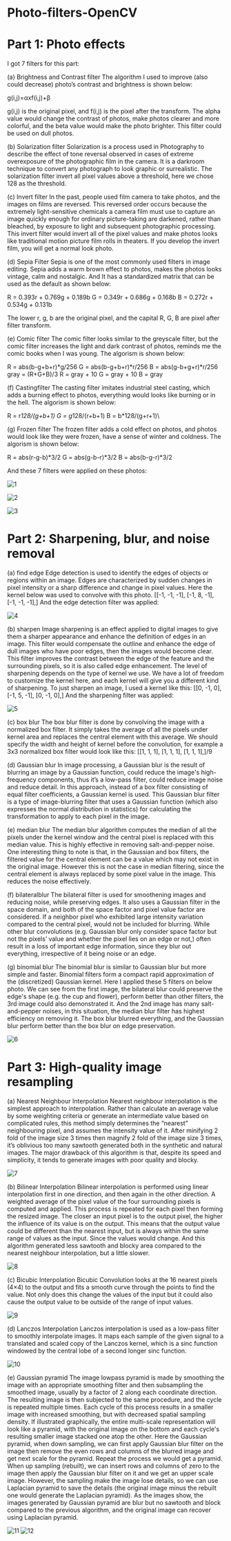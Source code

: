 # Photo-filters-OpenCV

# Part 1: Photo effects

I got 7 filters for this part:

(a) Brightness and Contrast filter
The algorithm I used to improve (also could decrease) photo’s contrast and brightness is shown below: 

g(i,j)=αxf(i,j)+β

g(i,j) is the original pixel, and f(i,j) is the pixel after the transform. The alpha value would change the contrast of photos, make photos clearer and more colorful, and the beta value would make the photo brighter. This filter could be used on dull photos.

(b) Solarization filter
Solarization is a process used in Photography to describe the effect of tone reversal observed in cases of extreme overexposure of the photographic film in the camera. It is a darkroom technique to convert any photograph to look graphic or surrealistic. The solarization filter invert all pixel values above a threshold, here we chose 128 as the threshold.

(c) Invert filter
In the past, people used film camera to take photos, and the images on films are reversed. This reversed order occurs because the extremely light-sensitive chemicals a camera film must use to capture an image quickly enough for ordinary picture-taking are darkened, rather than bleached, by exposure to light and subsequent photographic processing. This invert filter would invert all of the pixel values and make photos looks like traditional motion picture film rolls in theaters. If you develop the invert film, you will get a normal look photo.

(d) Sepia Filter
Sepia is one of the most commonly used filters in image editing. Sepia adds a warm brown effect to photos, makes the photos looks vintage, calm and nostalgic. And It has a standardized matrix that can be used as the default as shown below:

R = 0.393r + 0.769g + 0.189b G = 0.349r + 0.686g + 0.168b B = 0.272r + 0.534g + 0.131b

The lower r, g, b are the original pixel, and the capital R, G, B are pixel after filter transform.

(e) Comic filter
The comic filter looks similar to the greyscale filter, but the comic filter increases the light and dark contrast of photos, reminds me the comic books when I was young. The algorism is shown below:

R = abs(b-g+b+r)*g/256 
G = abs(b-g+b+r)*r/256
B = abs(g-b+g+r)*r/256
gray = (R+G+B)/3
R = gray + 10
G = gray + 10
B = gray

(f) Castingfilter
The casting filter imitates industrial steel casting, which adds a burning effect to photos, everything would looks like burning or in the hell. The algorism is shown below:

R = r*128/(g+b+1) G = g*128/(r+b+1) B = b*128/(g+r+1)\

(g) Frozen filter
The frozen filter adds a cold effect on photos, and photos would look like they were frozen, have a sense of winter and coldness. The algorism is shown below:

R = abs(r-g-b)*3/2 G = abs(g-b-r)*3/2 B = abs(b-g-r)*3/2

And these 7 filters were applied on these photos:

![1](https://github.com/Weiwei-Wan/Photo-filters-OpenCV/assets/74362292/e72da86a-fb0c-4d40-ba11-ebef7424ded2)

![2](https://github.com/Weiwei-Wan/Photo-filters-OpenCV/assets/74362292/18bf8e94-7047-48cd-813c-083bdf270b9a)

![3](https://github.com/Weiwei-Wan/Photo-filters-OpenCV/assets/74362292/117119a9-c027-4a3e-9638-479afddf106f)


# Part 2: Sharpening, blur, and noise removal 

(a) find edge
Edge detection is used to identify the edges of objects or regions within an image. Edges are characterized by sudden changes in pixel intensity or a sharp difference and change in pixel values. Here the kernel below was used to convolve with this photo.
[[-1, -1, -1],
 [-1, 8, -1], 
 [-1, -1, -1],]
And the edge detection filter was applied:

![4](https://github.com/Weiwei-Wan/Photo-filters-OpenCV/assets/74362292/9a8162d1-a70d-4fab-8486-a90637b80f5d)

(b) sharpen
Image sharpening is an effect applied to digital images to give them a sharper appearance and enhance the definition of edges in an image. This filter would compensate the outline and enhance the edge of dull images who have poor edges, then the images would become clear.
This filter improves the contrast between the edge of the feature and the surrounding pixels, so it is also called edge enhancement. The level of sharpening depends on the type of kernel we use. We have a lot of freedom to customize the kernel here, and each kernel will give you a different kind of sharpening. To just sharpen an image, I used a kernel like this:
[[0, -1, 0],
[-1, 5, -1], 
[0, -1, 0],]
And the sharpening filter was applied:

![5](https://github.com/Weiwei-Wan/Photo-filters-OpenCV/assets/74362292/c810599a-864f-4bf0-b3df-d45716a085a1)

(c) box blur
The box blur filter is done by convolving the image with a normalized box filter. It simply takes the average of all the pixels under kernel area and replaces the central element with this average. We should specify the width and height of kernel before the convolution, for example a 3x3 normalized box filter would look like this:
[[1, 1, 1], 
[1, 1, 1], 
[1, 1, 1],]/9

(d) Gaussian blur
In image processing, a Gaussian blur is the result of blurring an image by a Gaussian function, could reduce the image's high-frequency components, thus it’s a low-pass filter, could reduce image noise and reduce detail. In this approach, instead of a box filter consisting of equal filter coefficients, a Gaussian kernel is used. This Gaussian blur filter is a type of image-blurring filter that uses a Gaussian function (which also expresses the normal distribution in statistics) for calculating the transformation to apply to each pixel in the image. 

(e) median blur
The median blur algorithm computes the median of all the pixels under the kernel window and the central pixel is replaced with this median value. This is highly effective in removing salt-and-pepper noise. One interesting thing to note is that, in the Gaussian and box filters, the filtered value for the central element can be a value which may not exist in the original image. However this is not the case in median filtering, since the central element is always replaced by some pixel value in the image. This reduces the noise effectively.

(f) bilateralblur
The bilateral filter is used for smoothening images and reducing noise, while preserving edges. It also uses a Gaussian filter in the space domain, and both of the space factor and pixel value factor are considered. If a neighbor pixel who exhibited large intensity variation compared to the central pixel, would not be included for blurring. While other blur convolutions (e.g. Gaussian blur only consider space factor but not the pixels’ value and whether the pixel lies on an edge or not,) often result in a loss of important edge information, since they blur out everything, irrespective of it being noise or an edge.

(g) binomial blur
The binomial blur is similar to Gaussian blur but more simple and faster. Binomial filters form a compact rapid approximation of the (discretized) Gaussian kernel.
Here I applied these 5 filters on below photo. We can see from the first image, the bilateral blur could preserve the edge's shape (e.g. the cup and flower), perform better than other filters, the 3rd image could also demonstrated it. And the 2nd image has many salt-and-pepper noises, in this situation, the median blur filter has highest efficiency on removing it. The box blur blurred everything, and the Gaussian blur perform better than the box blur on edge preservation.

![6](https://github.com/Weiwei-Wan/Photo-filters-OpenCV/assets/74362292/ba2a97ca-4cae-4b54-86b4-1ceaab70d4e2)

# Part 3: High-quality image resampling 

(a) Nearest Neighbour Interpolation
Nearest neighbour interpolation is the simplest approach to interpolation. Rather than calculate an average value by some weighting criteria or generate an intermediate value based on complicated rules, this method simply determines the “nearest” neighbouring pixel, and assumes the intensity value of it.
After minifying 2 fold of the image size 3 times then magnify 2 fold of the image size 3 times, it’s oblivious too many sawtooth generated both in the synthetic and natural images. The major drawback of this algorithm is that, despite its speed and simplicity, it tends to generate images with poor quality and blocky.

![7](https://github.com/Weiwei-Wan/Photo-filters-OpenCV/assets/74362292/70d5661e-67dd-4c2e-b0e9-966276f3eed9)

(b) Bilinear Interpolation
Bilinear interpolation is performed using linear interpolation first in one direction, and then again in the other direction. A weighted average of the pixel value of the four surrounding pixels is computed and applied. This process is repeated for each pixel then forming the resized image. The closer an input pixel is to the output pixel, the higher the influence of its value is on the output. This means that the output value could be different than the nearest input, but is always within the same range of values as the input. Since the values would change. And this algorithm generated less sawtooth and blocky area compared to the nearest neighbour interpolation, but a little slower.

![8](https://github.com/Weiwei-Wan/Photo-filters-OpenCV/assets/74362292/81589aee-b50f-4f54-b5ce-6e3fa9789570)

(c) Bicubic Interpolation
Bicubic Convolution looks at the 16 nearest pixels (4×4) to the output and fits a smooth curve through the points to find the value. Not only does this change the values of the input but it could also cause the output value to be outside of the range of input values.

![9](https://github.com/Weiwei-Wan/Photo-filters-OpenCV/assets/74362292/c2ff0094-0238-4ee6-bec0-3e59612c2c08)

(d) Lanczos Interpolation
Lanczos interpolation is used as a low-pass filter to smoothly interpolate images. It maps each sample of the given signal to a translated and scaled copy of the Lanczos kernel, which is a sinc function windowed by the central lobe of a second longer sinc function. 

![10](https://github.com/Weiwei-Wan/Photo-filters-OpenCV/assets/74362292/7ededa0a-7af3-43b9-af92-e4dab426f930)

(e) Gaussian pyramid
The image lowpass pyramid is made by smoothing the image with an appropriate smoothing filter and then subsampling the smoothed image, usually by a factor of 2 along each coordinate direction. The resulting image is then subjected to the same procedure, and the cycle is repeated multiple times. Each cycle of this process results in a smaller image with increased smoothing, but with decreased spatial sampling density. If illustrated graphically, the entire multi-scale representation will look like a pyramid, with the original image on the bottom and each cycle's resulting smaller image stacked one atop the other.
Here the Gaussian pyramid, when down sampling, we can first apply Gaussian blur filter on the image then remove the even rows and columns of the blurred image and get next scale for the pyramid. Repeat the process we would get a pyramid. When up sampling (rebuilt), we can insert rows and columns of zero to the image then apply the Gaussian blur filter on it and we get an upper scale image. However, the sampling make the image lose details, so we can use Laplacian pyramid to save the details (the original image minus the rebuilt one would generate the Laplacian pyramid).
As the images show, the images generated by Gaussian pyramid are blur but no sawtooth and block compared to the previous algorithm, and the original image can recover using Laplacian pyramid.

![11](https://github.com/Weiwei-Wan/Photo-filters-OpenCV/assets/74362292/9b1eee3c-29c5-4580-a541-b5e51b7cb975)
![12](https://github.com/Weiwei-Wan/Photo-filters-OpenCV/assets/74362292/2b25ac0a-9616-4483-ac51-30e6257ae4ce)

